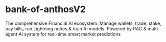 # bank-of-anthosV2
The comprehensive Financial AI ecosystem. Manage wallets, trade, stake, pay bills, run Lightning nodes &amp; train AI models. Powered by RAG &amp; multi-agent AI system for real-time smart market predictions
